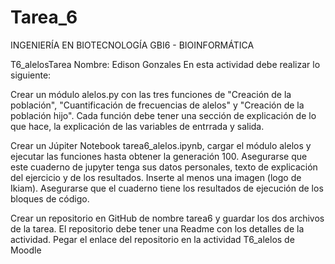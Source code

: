 # Tarea_6
INGENIERÍA EN BIOTECNOLOGÍA
GBI6 - BIOINFORMÁTICA

T6_alelosTarea
Nombre: Edison Gonzales
En esta actividad debe realizar lo siguiente:

Crear un módulo alelos.py con las tres funciones de "Creación de la población", "Cuantificación de frecuencias de alelos" y "Creación de la población hijo". Cada función debe tener una sección de explicación de lo que hace, la explicación de las variables de entrrada y salida.

Crear un Júpiter Notebook tarea6_alelos.ipynb, cargar el módulo alelos y ejecutar las funciones hasta obtener la generación 100. Asegurarse que este cuaderno de jupyter tenga sus datos personales, texto de explicación del ejercicio y de los resultados. Inserte al menos una imagen (logo de Ikiam). Asegurarse que el cuaderno tiene los resultados de ejecución de los bloques de código.

Crear un repositorio en GitHub de nombre tarea6 y guardar los dos archivos de la tarea. El repositorio debe tener una Readme con los detalles de la actividad. Pegar el enlace del repositorio en la actividad T6_alelos de Moodle

